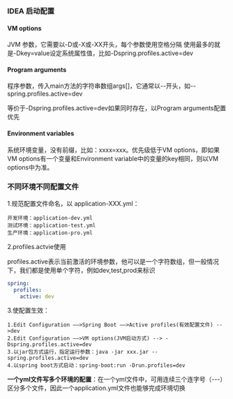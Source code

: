 ### IDEA 启动配置

#### VM options

JVM 参数，它需要以-D或-X或-XX开头，每个参数使用空格分隔
使用最多的就是-Dkey=value设定系统属性值，比如-Dspring.profiles.active=dev

#### Program arguments

程序参数，传入main方法的字符串数组args[]，它通常以--开头，如--spring.profiles.active=dev

等价于-Dspring.profiles.active=dev如果同时存在，以Program arguments配置优先

#### Environment variables

系统环境变量，没有前缀，比如：xxxx=xxx。优先级低于VM options，即如果VM options有一个变量和Environment variable中的变量的key相同，则以VM options中为准。

### 不同环境不同配置文件

1.规范配置文件命名，以 application-XXX.yml：

```
开发环境：application-dev.yml
测试环境：application-test.yml
生产环境：application-pro.yml
```

2.profiles.actvie使用

profiles.active表示当前激活的环境参数，他可以是一个字符数组，但一般情况下，我们都是使用单个字符，例如dev,test,prod来标识

```yaml
spring:
  profiles:
    active: dev 
```

3.使配置生效：

```
1.Edit Configuration ——>Spring Boot ——>Active profiles(有效配置文件) -->dev
2.Edit Configuration ——>VM options(JVM启动方式) --> -Dspring.profiles.active=dev
3.以jar包方式运行，指定运行参数：java -jar xxx.jar --spring.profiles.active=dev
4.以spring boot方式启动：spring-boot:run -Drun.profiles=dev
```

**一个yml文件写多个环境的配置**：在一个yml文件中，可用连续三个连字号（---）区分多个文件，因此一个application.yml文件也能够完成环境切换